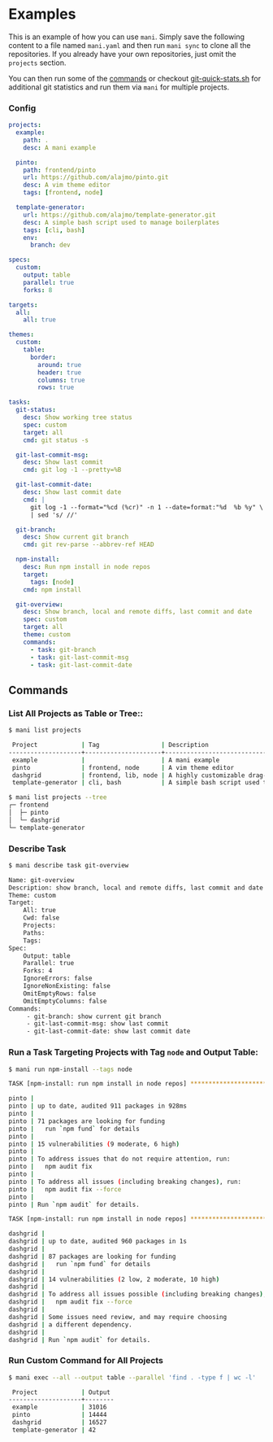# Examples

This is an example of how you can use `mani`. Simply save the following content to a file named `mani.yaml` and then run `mani sync` to clone all the repositories. If you already have your own repositories, just omit the `projects` section.

You can then run some of the [commands](#commands) or checkout [git-quick-stats.sh](https://git-quick-stats.sh/) for additional git statistics and run them via `mani` for multiple projects.

### Config

```yaml
projects:
  example:
    path: .
    desc: A mani example

  pinto:
    path: frontend/pinto
    url: https://github.com/alajmo/pinto.git
    desc: A vim theme editor
    tags: [frontend, node]

  template-generator:
    url: https://github.com/alajmo/template-generator.git
    desc: A simple bash script used to manage boilerplates
    tags: [cli, bash]
    env:
      branch: dev

specs:
  custom:
    output: table
    parallel: true
    forks: 8

targets:
  all:
    all: true

themes:
  custom:
    table:
      border:
        around: true
        header: true
        columns: true
        rows: true

tasks:
  git-status:
    desc: Show working tree status
    spec: custom
    target: all
    cmd: git status -s

  git-last-commit-msg:
    desc: Show last commit
    cmd: git log -1 --pretty=%B

  git-last-commit-date:
    desc: Show last commit date
    cmd: |
      git log -1 --format="%cd (%cr)" -n 1 --date=format:"%d  %b %y" \
      | sed 's/ //'

  git-branch:
    desc: Show current git branch
    cmd: git rev-parse --abbrev-ref HEAD

  npm-install:
    desc: Run npm install in node repos
    target:
      tags: [node]
    cmd: npm install

  git-overview:
    desc: Show branch, local and remote diffs, last commit and date
    spec: custom
    target: all
    theme: custom
    commands:
      - task: git-branch
      - task: git-last-commit-msg
      - task: git-last-commit-date
```

## Commands

### List All Projects as Table or Tree::

```bash
$ mani list projects

 Project            | Tag                 | Description
--------------------+---------------------+--------------------------------------------------
 example            |                     | A mani example
 pinto              | frontend, node      | A vim theme editor
 dashgrid           | frontend, lib, node | A highly customizable drag-and-drop grid
 template-generator | cli, bash           | A simple bash script used to manage boilerplates

$ mani list projects --tree
┌─ frontend
│  ├─ pinto
│  └─ dashgrid
└─ template-generator
```

### Describe Task

```bash
$ mani describe task git-overview

Name: git-overview
Description: show branch, local and remote diffs, last commit and date
Theme: custom
Target:
    All: true
    Cwd: false
    Projects:
    Paths:
    Tags:
Spec:
    Output: table
    Parallel: true
    Forks: 4
    IgnoreErrors: false
    IgnoreNonExisting: false
    OmitEmptyRows: false
    OmitEmptyColumns: false
Commands:
     - git-branch: show current git branch
     - git-last-commit-msg: show last commit
     - git-last-commit-date: show last commit date
```

### Run a Task Targeting Projects with Tag `node` and Output Table:

```bash
$ mani run npm-install --tags node

TASK [npm-install: run npm install in node repos] *********************************

pinto |
pinto | up to date, audited 911 packages in 928ms
pinto |
pinto | 71 packages are looking for funding
pinto |   run `npm fund` for details
pinto |
pinto | 15 vulnerabilities (9 moderate, 6 high)
pinto |
pinto | To address issues that do not require attention, run:
pinto |   npm audit fix
pinto |
pinto | To address all issues (including breaking changes), run:
pinto |   npm audit fix --force
pinto |
pinto | Run `npm audit` for details.

TASK [npm-install: run npm install in node repos] *********************************

dashgrid |
dashgrid | up to date, audited 960 packages in 1s
dashgrid |
dashgrid | 87 packages are looking for funding
dashgrid |   run `npm fund` for details
dashgrid |
dashgrid | 14 vulnerabilities (2 low, 2 moderate, 10 high)
dashgrid |
dashgrid | To address all issues possible (including breaking changes), run:
dashgrid |   npm audit fix --force
dashgrid |
dashgrid | Some issues need review, and may require choosing
dashgrid | a different dependency.
dashgrid |
dashgrid | Run `npm audit` for details.
```

### Run Custom Command for All Projects

```bash
$ mani exec --all --output table --parallel 'find . -type f | wc -l'

 Project            | Output
--------------------+--------
 example            | 31016
 pinto              | 14444
 dashgrid           | 16527
 template-generator | 42
```
